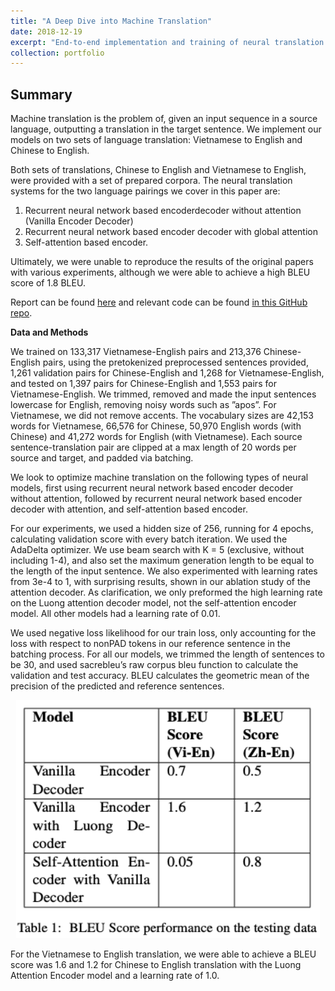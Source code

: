 ```yaml
---
title: "A Deep Dive into Machine Translation"
date: 2018-12-19
excerpt: "End-to-end implementation and training of neural translation machine models.<br/><img src='/images/MTarch.png' style='width:395px;height:200px;'>"
collection: portfolio
---
```


## Summary

Machine translation is the problem of, given an input sequence in a source language, outputting a translation in the target sentence. We implement our models on two sets of language translation: Vietnamese to English and Chinese to English.

Both sets of translations, Chinese to English and Vietnamese to English, were provided with a set of prepared corpora. The neural translation systems for the two language pairings we cover in this paper are:
1. Recurrent neural network based encoderdecoder without attention (Vanilla Encoder Decoder) 
2. Recurrent neural network based encoder decoder with global attention 
3. Self-attention based encoder. 

Ultimately, we were unable to reproduce the results of the original papers with various experiments, although we were able to achieve a high BLEU score of 1.8 BLEU.

Report can be found [here](https://github.com/zivschwartz/Machine-Translation-Systems/blob/master/1011_Final_Report.pdf) and relevant code can be found [in this GitHub repo](https://github.com/zivschwartz/Machine-Translation-Systems).

**Data and Methods** 

We trained on 133,317 Vietnamese-English pairs and 213,376 Chinese-English pairs, using the pretokenized preprocessed sentences provided, 1,261 validation pairs for Chinese-English and 1,268 for Vietnamese-English, and tested on 1,397 pairs for Chinese-English and 1,553 pairs for Vietnamese-English. We trimmed, removed and made the input sentences lowercase for English, removing noisy words such as ”apos”. For Vietnamese, we did not remove accents. The vocabulary sizes are 42,153 words for Vietnamese, 66,576 for Chinese, 50,970 English words (with Chinese) and 41,272 words for English (with Vietnamese). Each source sentence-translation pair are clipped at a max length of 20 words per source and target, and padded via batching.

We look to optimize machine translation on the following types of neural models, first using recurrent neural network based encoder decoder without attention, followed by recurrent neural network based encoder decoder with attention, and self-attention based encoder. 

For our experiments, we used a hidden size of 256, running for 4 epochs, calculating validation score with every batch iteration. We used the AdaDelta optimizer. We use beam search with K = 5 (exclusive, without including 1-4), and also set the maximum generation length to be equal to the length of the input sentence. We also experimented with learning rates from 3e-4 to 1, with surprising results, shown in our ablation study of the attention decoder. As clarification, we only preformed the high learning rate on the Luong attention decoder model, not the self-attention encoder model. All other models had a learning rate of 0.01.

We used negative loss likelihood for our train loss, only accounting for the loss with respect to nonPAD tokens in our reference sentence in the batching process. For all our models, we trimmed the length of sentences to be 30, and used sacrebleu’s raw corpus bleu function to calculate the validation and test accuracy. BLEU calculates the geometric mean of the precision of the predicted and reference sentences.

<p align="center">
  <img width="485.5" height="381" src="/images/MTeval.png">
</p>

For the Vietnamese to English translation, we were able to achieve a BLEU score was 1.6 and 1.2 for Chinese to English translation with the Luong Attention Encoder model and a learning rate of 1.0.
